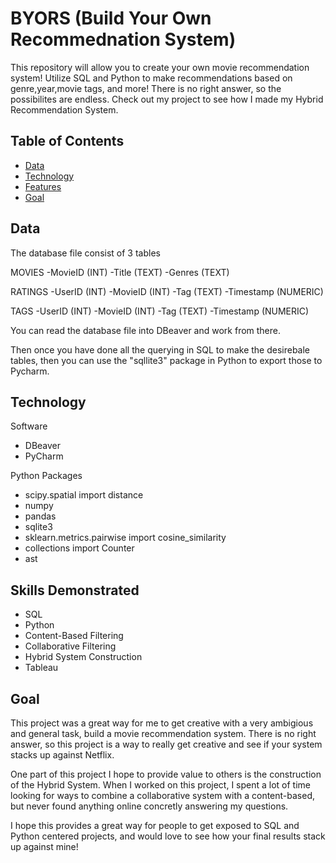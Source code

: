 # BYORS (Build Your Own Recommednation System)

This repository will allow you to create your own movie recommendation system! Utilize SQL and Python to make recommendations based on genre,year,movie tags, and more! 
There is no right answer, so the possibilites are endless. Check out my project to see how I made my Hybrid Recommendation System.

## Table of Contents
- [Data](#Data)
- [Technology](#Technology)
- [Features](#Features)
- [Goal](#Goal)

## Data
The database file consist of 3 tables

MOVIES
-MovieID (INT)
-Title (TEXT)
-Genres (TEXT)

RATINGS
-UserID (INT)
-MovieID (INT)
-Tag (TEXT)
-Timestamp (NUMERIC)

TAGS
-UserID (INT)
-MovieID (INT)
-Tag (TEXT)
-Timestamp (NUMERIC)

You can read the database file into DBeaver and work from there.

Then once you have done all the querying in SQL to make the desirebale tables, then you can use the "sqllite3" package in Python to export those to Pycharm. 

## Technology

Software
- DBeaver
- PyCharm

Python Packages
- scipy.spatial import distance
- numpy
- pandas 
- sqlite3
- sklearn.metrics.pairwise import cosine_similarity
- collections import Counter
- ast
  
## Skills Demonstrated 
- SQL
- Python
- Content-Based Filtering 
- Collaborative Filtering
- Hybrid System Construction
- Tableau

## Goal
This project was a great way for me to get creative with a very ambigious and general task, build a movie recommendation system. There is no right answer, so this project is a way to really get creative and see if your system stacks up against Netflix. 

One part of this project I hope to provide value to others is the construction of the Hybrid System. When I worked on this project, I spent a lot of time looking for ways to combine a collaborative system with a content-based, but never found anything online concretly answering my questions. 

I hope this provides a great way for people to get exposed to SQL and Python centered projects, and would love to see how your final results stack up against mine! 



